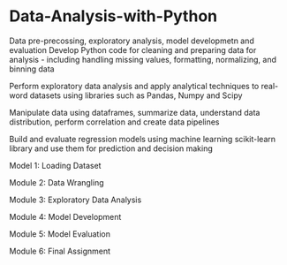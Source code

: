 # Data-Analysis-with-Python
Data pre-precossing, exploratory analysis, model developmetn and evaluation
Develop Python code for cleaning and preparing data for analysis - including handling missing values, formatting, normalizing, and binning data

Perform exploratory data analysis and apply analytical techniques to real-word datasets using libraries such as Pandas, Numpy and Scipy

Manipulate data using dataframes, summarize data, understand data distribution, perform correlation and create data pipelines

Build and evaluate regression models using machine learning scikit-learn library and use them for prediction and decision making

Model 1: Loading Dataset

Module 2: Data Wrangling

Module 3: Exploratory Data Analysis

Module 4: Model Development

Module 5: Model Evaluation

Module 6: Final Assignment
